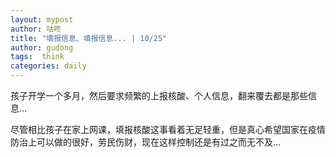 ```yaml
---
layout: mypost
author: 咕咚
title: "填报信息、填报信息... | 10/25"
author: gudong
tags:  think
categories: daily
---
```


孩子开学一个多月，然后要求频繁的上报核酸、个人信息，翻来覆去都是那些信息…

尽管相比孩子在家上网课，填报核酸这事看着无足轻重，但是真心希望国家在疫情防治上可以做的很好，劳民伤财，现在这样控制还是有过之而无不及…


